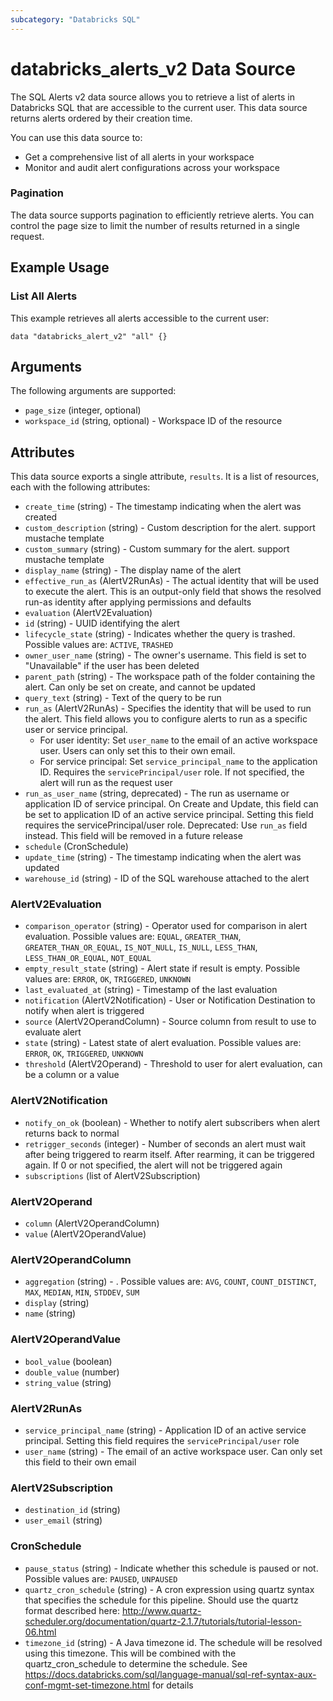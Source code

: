```yaml
---
subcategory: "Databricks SQL"
---
```

# databricks_alerts_v2 Data Source
The SQL Alerts v2 data source allows you to retrieve a list of alerts in Databricks SQL that are accessible to the current user. This data source returns alerts ordered by their creation time.

You can use this data source to:
- Get a comprehensive list of all alerts in your workspace
- Monitor and audit alert configurations across your workspace

### Pagination
The data source supports pagination to efficiently retrieve alerts. You can control the page size to limit the number of results returned in a single request.

## Example Usage
### List All Alerts
This example retrieves all alerts accessible to the current user:

```hcl
data "databricks_alert_v2" "all" {}
```


## Arguments
The following arguments are supported:
* `page_size` (integer, optional)
* `workspace_id` (string, optional) - Workspace ID of the resource


## Attributes
This data source exports a single attribute, `results`. It is a list of resources, each with the following attributes:
* `create_time` (string) - The timestamp indicating when the alert was created
* `custom_description` (string) - Custom description for the alert. support mustache template
* `custom_summary` (string) - Custom summary for the alert. support mustache template
* `display_name` (string) - The display name of the alert
* `effective_run_as` (AlertV2RunAs) - The actual identity that will be used to execute the alert.
  This is an output-only field that shows the resolved run-as identity after applying
  permissions and defaults
* `evaluation` (AlertV2Evaluation)
* `id` (string) - UUID identifying the alert
* `lifecycle_state` (string) - Indicates whether the query is trashed. Possible values are: `ACTIVE`, `TRASHED`
* `owner_user_name` (string) - The owner's username. This field is set to "Unavailable" if the user has been deleted
* `parent_path` (string) - The workspace path of the folder containing the alert. Can only be set on create, and cannot be updated
* `query_text` (string) - Text of the query to be run
* `run_as` (AlertV2RunAs) - Specifies the identity that will be used to run the alert.
  This field allows you to configure alerts to run as a specific user or service principal.
  - For user identity: Set `user_name` to the email of an active workspace user. Users can only set this to their own email.
  - For service principal: Set `service_principal_name` to the application ID. Requires the `servicePrincipal/user` role.
  If not specified, the alert will run as the request user
* `run_as_user_name` (string, deprecated) - The run as username or application ID of service principal.
  On Create and Update, this field can be set to application ID of an active service principal. Setting this field requires the servicePrincipal/user role.
  Deprecated: Use `run_as` field instead. This field will be removed in a future release
* `schedule` (CronSchedule)
* `update_time` (string) - The timestamp indicating when the alert was updated
* `warehouse_id` (string) - ID of the SQL warehouse attached to the alert

### AlertV2Evaluation
* `comparison_operator` (string) - Operator used for comparison in alert evaluation. Possible values are: `EQUAL`, `GREATER_THAN`, `GREATER_THAN_OR_EQUAL`, `IS_NOT_NULL`, `IS_NULL`, `LESS_THAN`, `LESS_THAN_OR_EQUAL`, `NOT_EQUAL`
* `empty_result_state` (string) - Alert state if result is empty. Possible values are: `ERROR`, `OK`, `TRIGGERED`, `UNKNOWN`
* `last_evaluated_at` (string) - Timestamp of the last evaluation
* `notification` (AlertV2Notification) - User or Notification Destination to notify when alert is triggered
* `source` (AlertV2OperandColumn) - Source column from result to use to evaluate alert
* `state` (string) - Latest state of alert evaluation. Possible values are: `ERROR`, `OK`, `TRIGGERED`, `UNKNOWN`
* `threshold` (AlertV2Operand) - Threshold to user for alert evaluation, can be a column or a value

### AlertV2Notification
* `notify_on_ok` (boolean) - Whether to notify alert subscribers when alert returns back to normal
* `retrigger_seconds` (integer) - Number of seconds an alert must wait after being triggered to rearm itself. After rearming, it can be triggered again. If 0 or not specified, the alert will not be triggered again
* `subscriptions` (list of AlertV2Subscription)

### AlertV2Operand
* `column` (AlertV2OperandColumn)
* `value` (AlertV2OperandValue)

### AlertV2OperandColumn
* `aggregation` (string) - . Possible values are: `AVG`, `COUNT`, `COUNT_DISTINCT`, `MAX`, `MEDIAN`, `MIN`, `STDDEV`, `SUM`
* `display` (string)
* `name` (string)

### AlertV2OperandValue
* `bool_value` (boolean)
* `double_value` (number)
* `string_value` (string)

### AlertV2RunAs
* `service_principal_name` (string) - Application ID of an active service principal. Setting this field requires the `servicePrincipal/user` role
* `user_name` (string) - The email of an active workspace user. Can only set this field to their own email

### AlertV2Subscription
* `destination_id` (string)
* `user_email` (string)

### CronSchedule
* `pause_status` (string) - Indicate whether this schedule is paused or not. Possible values are: `PAUSED`, `UNPAUSED`
* `quartz_cron_schedule` (string) - A cron expression using quartz syntax that specifies the schedule for this pipeline.
  Should use the quartz format described here: http://www.quartz-scheduler.org/documentation/quartz-2.1.7/tutorials/tutorial-lesson-06.html
* `timezone_id` (string) - A Java timezone id. The schedule will be resolved using this timezone.
  This will be combined with the quartz_cron_schedule to determine the schedule.
  See https://docs.databricks.com/sql/language-manual/sql-ref-syntax-aux-conf-mgmt-set-timezone.html for details